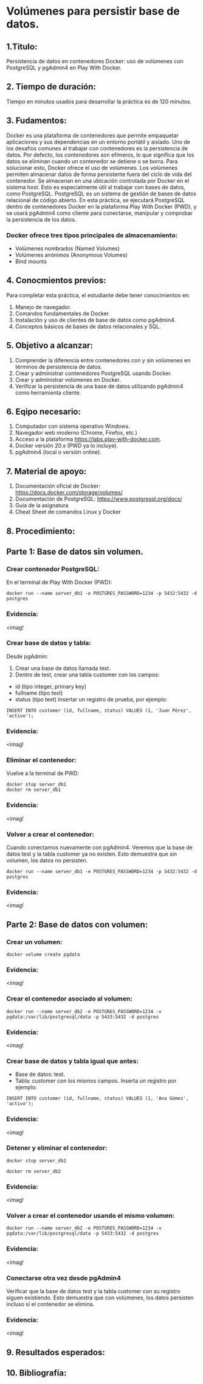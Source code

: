 # Volúmenes para persistir base de datos.
## 1.Titulo:
Persistencia de datos en contenedores Docker: uso de volúmenes con PostgreSQL y pgAdmin4 en Play With Docker.
## 2. Tiempo de duración:
Tiempo en minutos usados para desarrollar la práctica es de 120 minutos.
## 3. Fudamentos:
Docker es una plataforma de contenedores que permite empaquetar aplicaciones y sus dependencias en un entorno portátil y aislado. Uno de los desafíos comunes al trabajar con contenedores es la persistencia de datos. Por defecto, los contenedores son efímeros, lo que significa que los datos se eliminan cuando un contenedor se detiene o se borra. Para solucionar esto, Docker ofrece el uso de volúmenes.
Los volúmenes permiten almacenar datos de forma persistente fuera del ciclo de vida del contenedor. Se almacenan en una ubicación controlada por Docker en el sistema host. Esto es especialmente útil al trabajar con bases de datos, como PostgreSQL.
PostgreSQL es un sistema de gestión de bases de datos relacional de código abierto. En esta práctica, se ejecutará PostgreSQL dentro de contenedores Docker en la plataforma Play With Docker (PWD), y se usará pgAdmin4 como cliente para conectarse, manipular y comprobar la persistencia de los datos.
### Docker ofrece tres tipos principales de almacenamiento:
- Volúmenes nombrados (Named Volumes)
- Volúmenes anónimos (Anonymous Volumes)
- Bind mounts
## 4. Conocmientos previos:
Para completar esta práctica, el estudiante debe tener conocimientos en:
1. Manejo de navegador.
2. Comandos fundamentales de Docker.
3. Instalación y uso de clientes de base de datos como pgAdmin4.
4. Conceptos básicos de bases de datos relacionales y SQL.
## 5. Objetivo a alcanzar:
1. Comprender la diferencia entre contenedores con y sin volúmenes en términos de persistencia de datos.
2. Crear y administrar contenedores PostgreSQL usando Docker.
3. Crear y administrar volúmenes en Docker.
4. Verificar la persistencia de una base de datos utilizando pgAdmin4 como herramienta cliente.
## 6. Eqipo necesario:
1. Computador con sistema operativo Windows.
2. Navegador web moderno (Chrome, Firefox, etc.)
3. Acceso a la plataforma https://labs.play-with-docker.com.
4. Docker versión 20.x (PWD ya lo incluye).
5. pgAdmin4 (local o versión online).
## 7. Material de apoyo:
1. Documentación oficial de Docker: https://docs.docker.com/storage/volumes/
2. Documentación de PostgreSQL: https://www.postgresql.org/docs/
3. Guía de la asignatura
4. Cheat Sheet de comandos Linux y Docker
## 8. Procedimiento:
## Parte 1: Base de datos sin volumen.
###  Crear contenedor PostgreSQL:
En el terminal de Play With Docker (PWD):
```
docker run --name server_db1 -e POSTGRES_PASSWORD=1234 -p 5432:5432 -d postgres
````
### Evidencia:
<imag!
### Crear base de datos y tabla:
Desde pgAdmin:
1. Crear una base de datos llamada test.
2. Dentro de test, crear una tabla customer con los campos:
- id (tipo integer, primary key)
- fullname (tipo text)
- status (tipo text)
Insertar un registro de prueba, por ejemplo:
```
INSERT INTO customer (id, fullname, status) VALUES (1, 'Juan Pérez', 'activo');
````
### Evidencia:
<imag!
### Eliminar el contenedor:
Vuelve a la terminal de PWD:
```
docker stop server_db1
docker rm server_db1
````
### Evidencia:
<imag!
### Volver a crear el contenedor:
Cuando conectamos nuevamente con pgAdmin4. Veremos que la base de datos test y la tabla customer ya no existen. Esto demuestra que sin volumen, los datos no persisten.
```
docker run --name server_db1 -e POSTGRES_PASSWORD=1234 -p 5432:5432 -d postgres
````
### Evidencia:
<imag!
## Parte 2: Base de datos con volumen:
### Crear un volumen:
```
docker volume create pgdata
````
### Evidencia:
<imag!
### Crear el contenedor asociado al volumen:
```
docker run --name server_db2 -e POSTGRES_PASSWORD=1234 -v pgdata:/var/lib/postgresql/data -p 5433:5432 -d postgres
````
### Evidencia:
<imag!
### Crear base de datos y tabla igual que antes:
- Base de datos: test.
- Tabla: customer con los mismos campos.
Inserta un registro por ejemplo:
```
INSERT INTO customer (id, fullname, status) VALUES (1, 'Ana Gómez', 'activo');
````
### Evidencia:
<imag!
### Detener y eliminar el contenedor:
```
docker stop server_db2
````
```
docker rm server_db2
````
### Evidencia:
<imag!
### Volver a crear el contenedor usando el mismo volumen:
```
docker run --name server_db2 -e POSTGRES_PASSWORD=1234 -v pgdata:/var/lib/postgresql/data -p 5433:5432 -d postgres
````
### Evidencia:
<imag!
### Conectarse otra vez desde pgAdmin4
Verificar que la base de datos test y la tabla customer con su registro siguen existiendo. Esto demuestra que con volúmenes, los datos persisten incluso si el contenedor se elimina.
### Evidencia:
<imag!
## 9. Resultados esperados:
## 10. Bibliografía: 
